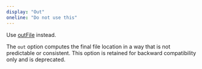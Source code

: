 ```yaml
---
display: "Out"
oneline: "Do not use this"
---
```


Use [outFile](#outfile) instead.

The `out` option computes the final file location in a way that is not predictable or consistent.
This option is retained for backward compatibility only and is deprecated.
